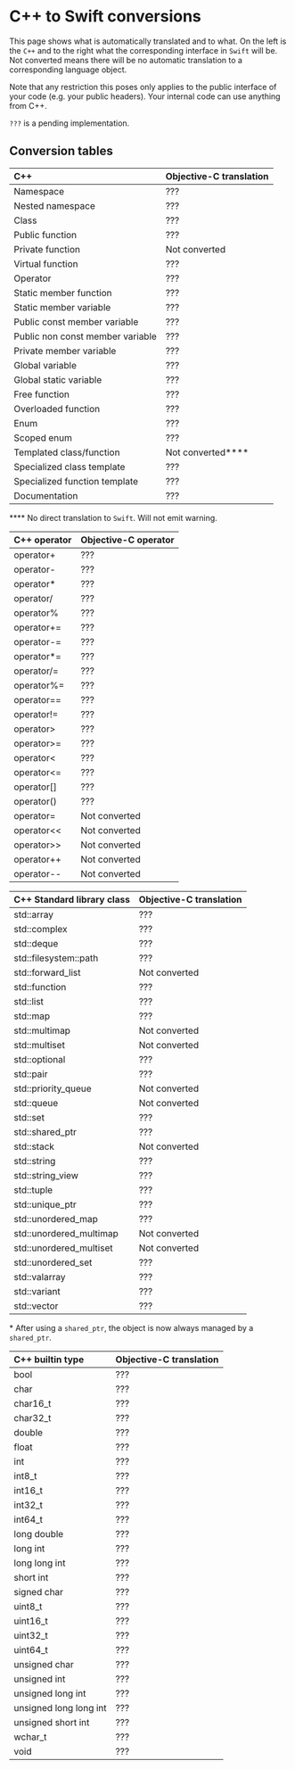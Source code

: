 # C++ to Swift conversions #

This page shows what is automatically translated and to what.
On the left is the `C++` and to the right what the corresponding interface in `Swift` will be.
Not converted means there will be no automatic translation to a corresponding language object.

Note that any restriction this poses only applies to the public interface of your code (e.g. your public headers).
Your internal code can use anything from C++.

`???` is a pending implementation.

## Conversion tables ##

| C++                                 | Objective-C translation                                                                                                                 |
|:----------------------------------- |:--------------------------------------------------------------------------------------------------------------------------------------- |
| Namespace                           | ???                                                                                                                                     |
| Nested namespace                    | ???                                                                                                                                     |
| Class                               | ???                                                                                                                                     |
| Public function                     | ???                                                                                                                                     |
| Private function                    | Not converted                                                                                                                           |
| Virtual function                    | ???                                                                                                                                     |
| Operator                            | ???                                                                                                                                     |
| Static member function              | ???                                                                                                                                     |
| Static member variable              | ???                                                                                                                                     |
| Public const member variable        | ???                                                                                                                                     |
| Public non const member variable    | ???                                                                                                                                     |
| Private member variable             | ???                                                                                                                                     |
| Global variable                     | ???                                                                                                                                     |
| Global static variable              | ???                                                                                                                                     |
| Free function                       | ???                                                                                                                                     |
| Overloaded function                 | ???                                                                                                                                     |
| Enum                                | ???                                                                                                                                     |
| Scoped enum                         | ???                                                                                                                                     |
| Templated class/function            | Not converted****                                                                                                                       |
| Specialized class template          | ???                                                                                                                                     |
| Specialized function template       | ???                                                                                                                                     |
| Documentation                       | ???                                                                                                                                     |

\*\*\*\* No direct translation to `Swift`. Will not emit warning.

| C++ operator      | Objective-C operator  |
|:----------------- |:--------------------- |
| operator+         | ???                   |
| operator-         | ???                   |
| operator*         | ???                   |
| operator/         | ???                   |
| operator%         | ???                   |
| operator+=        | ???                   |
| operator-=        | ???                   |
| operator*=        | ???                   |
| operator/=        | ???                   |
| operator%=        | ???                   |
| operator==        | ???                   |
| operator!=        | ???                   |
| operator>         | ???                   |
| operator>=        | ???                   |
| operator<         | ???                   |
| operator<=        | ???                   |
| operator[]        | ???                   |
| operator()        | ???                   |
| operator=         | Not converted         |
| operator<<        | Not converted         |
| operator>>        | Not converted         |
| operator++        | Not converted         |
| operator--        | Not converted         |


| C++ Standard library class      | Objective-C translation                                                           |
|:------------------------------- |:--------------------------------------------------------------------------------- |
| std::array                      | ???                                                                               |
| std::complex                    | ???                                                                               |
| std::deque                      | ???                                                                               |
| std::filesystem::path           | ???                                                                               |
| std::forward\_list              | Not converted                                                                     |
| std::function                   | ???                                                                               |
| std::list                       | ???                                                                               |
| std::map                        | ???                                                                               |
| std::multimap                   | Not converted                                                                     |
| std::multiset                   | Not converted                                                                     |
| std::optional                   | ???                                                                               |
| std::pair                       | ???                                                                               |
| std::priority\_queue            | Not converted                                                                     |
| std::queue                      | Not converted                                                                     |
| std::set                        | ???                                                                               |
| std::shared\_ptr                | ???                                                                               |
| std::stack                      | Not converted                                                                     |
| std::string                     | ???                                                                               |
| std::string\_view               | ???                                                                               |
| std::tuple                      | ???                                                                               |
| std::unique\_ptr                | ???                                                                               |
| std::unordered\_map             | ???                                                                               |
| std::unordered\_multimap        | Not converted                                                                     |
| std::unordered\_multiset        | Not converted                                                                     |
| std::unordered\_set             | ???                                                                               |
| std::valarray                   | ???                                                                               |
| std::variant                    | ???                                                                               |
| std::vector                     | ???                                                                               |

\* After using a `shared_ptr`, the object is now always managed by a `shared_ptr`.

| C++ builtin type           | Objective-C translation  |
|:-------------------------- |:------------------------ |
| bool                       | ???                      |
| char                       | ???                      |
| char16\_t                  | ???                      |
| char32\_t                  | ???                      |
| double                     | ???                      |
| float                      | ???                      |
| int                        | ???                      |
| int8\_t                    | ???                      |
| int16\_t                   | ???                      |
| int32\_t                   | ???                      |
| int64\_t                   | ???                      |
| long double                | ???                      |
| long int                   | ???                      |
| long long int              | ???                      |
| short int                  | ???                      |
| signed char                | ???                      |
| uint8\_t                   | ???                      |
| uint16\_t                  | ???                      |
| uint32\_t                  | ???                      |
| uint64\_t                  | ???                      |
| unsigned char              | ???                      |
| unsigned int               | ???                      |
| unsigned long int          | ???                      |
| unsigned long long int     | ???                      |
| unsigned short int         | ???                      |
| wchar\_t                   | ???                      |
| void                       | ???                      |

